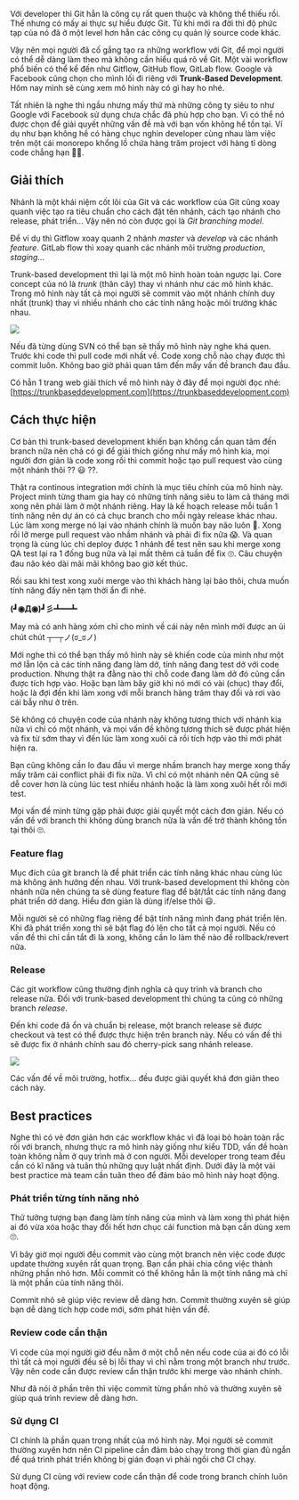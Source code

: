 Với developer thì Git hẳn là công cụ rất quen thuộc và không thể thiếu rồi. Thế nhưng có mấy ai thực sự hiểu được Git.
Từ khi mới ra đời thì độ phức tạp của nó đã ở một level hơn hẳn các công cụ quản lý source code khác.

Vậy nên mọi người đã cố gắng tạo ra những workflow với Git, để mọi người có thể dễ dàng làm theo mà không cần hiểu quá
rõ về Git. Một vài workflow phổ biến có thể kể đến như Gitflow, GitHub flow, GitLab flow.
Google và Facebook cũng chọn cho mình lối đi riêng với **Trunk-Based Development**.
Hôm nay mình sẽ cùng xem mô hình này có gì hay ho nhé.

Tất nhiên là nghe thì ngầu nhưng mấy thứ mà những công ty siêu to như Google với Facebook sử dụng chưa chắc đã phù hợp
cho bạn. Vì có thể nó được chọn để giải quyết những vấn đề mà với bạn vốn không hề tồn tại. Ví dụ như bạn không hề có
hàng chục nghìn developer cùng nhau làm việc trên một cái monorepo khổng lồ chứa hàng trăm project với hàng tỉ dòng
code chẳng hạn 🤷‍♀️.

## Giải thích

Nhánh là một khái niệm cốt lõi của Git và các workflow của Git cũng xoay quanh việc tạo ra tiêu chuẩn cho cách đặt tên
nhánh, cách tạo nhánh cho release, phát triển... Vậy nên nó còn được gọi là *Git branching model*.

Để ví dụ thì Gitflow xoay quanh 2 nhánh *master* và *develop* và các nhánh *feature*.
GitLab flow thì xoay quanh các nhánh môi trường *production*, *staging*...

Trunk-based development thì lại là một mô hình hoàn toàn ngược lại.
Core concept của nó là *trunk* (thân cây) thay vì nhánh như các mô hình khác.
Trong mô hình này tất cả mọi người sẽ commit vào một nhánh chính duy nhất (trunk) thay vì nhiều nhánh cho các tính năng
hoặc môi trường khác nhau.

![](https://images.viblo.asia/5977e2e4-9a42-478e-ba1d-2cc25b5c8086.png)

Nếu đã từng dùng SVN có thể bạn sẽ thấy mô hình này nghe khá quen.
Trước khi code thì pull code mới nhất về.
Code xong chỗ nào chạy được thì commit luôn.
Không bao giờ phải quan tâm đến mấy vấn đề branch đau đầu.

Có hẳn 1 trang web giải thích về mô hình này ở đây để mọi người đọc nhé:
[https://trunkbaseddevelopment.com](https://trunkbaseddevelopment.com)

## Cách thực hiện

Cơ bản thì trunk-based development khiến bạn không cần quan tâm đến branch nữa nên chả có gì để giải thích giống như
mấy mô hình kia, mọi người đơn giản là code xong rồi thì commit hoặc tạo pull request vào cùng một nhánh thôi ?? 😃 ??.

Thật ra continous integration mới chính là mục tiêu chính của mô hình này.
Project mình từng tham gia hay có những tính năng siêu to làm cả tháng mới xong nên phải làm ở một nhánh riêng.
Hay là kế hoạch release mỗi tuần 1 tính năng nên dự án có cả chục branch cho mỗi ngày release khác nhau.
Lúc làm xong merge nó lại vào nhánh chính là muốn bay não luôn 🤯.
Xong rồi lỡ merge pull request vào nhầm nhánh và phải đi fix nữa 😱.
Và quan trọng là cùng lúc chỉ deploy được 1 nhánh để test nên sau khi merge xong QA test lại ra 1 đống bug nữa và lại
mất thêm cả tuần để fix 🙄.
Câu chuyện đau não kéo dài mãi mãi không bao giờ kết thúc.

Rồi sau khi test xong xuôi merge vào thì khách hàng lại bảo thôi, chưa muốn tính năng đấy nên tạm thời ẩn đi nhé.

**(┛◉Д◉)┛彡┻━┻**

May mà có anh hàng xóm chỉ cho mình về cái này nên mình mới được an ủi chút chút ┬─┬ノ(ಠ_ಠノ)

Mới nghe thì có thể bạn thấy mô hình này sẽ khiến code của mình như một mớ lẫn lộn cả các tính năng đang làm dở,
tính năng đang test dở với code production.
Nhưng thật ra đằng nào thì chỗ code đang làm dở đó cũng cần được tích hợp vào.
Hoặc bạn làm bây giờ khi nó mới có vài (chục) thay đổi, hoặc là đợi đến khi làm xong với mỗi branch hàng trăm thay đổi
và rơi vào cái bẫy như ở trên.

Sẽ không có chuyện code của nhánh này không tương thích với nhánh kia nữa vì chỉ có một nhánh, và mọi vấn đề không tương
thích sẽ được phát hiện và fix từ sớm thay vì đến lúc làm xong xuôi cả rồi tích hợp vào thì mới phát hiện ra.

Bạn cũng không cần lo đau đầu vì merge nhầm branch hay merge xong thấy mấy trăm cái conflict phải đi fix nữa.
Vì chỉ có một nhánh nên QA cũng sẽ dễ cover hơn là cùng lúc test nhiều nhánh hoặc là làm xong xuôi hết rồi mới test.

Mọi vấn đề mình từng gặp phải được giải quyết một cách đơn giản.
Nếu có vấn đề với branch thì không dùng branch nữa là vấn đề trở thành không tồn tại thôi 🙄.

### Feature flag

Mục đích của git branch là để phát triển các tính năng khác nhau cùng lúc mà không ảnh hưởng đến nhau.
Với trunk-based development thì không còn nhánh nữa nên chúng ta sẽ dùng feature flag để bật/tắt các tính năng đang
phát triển dở dang. Hiểu đơn giản là dùng if/else thôi 😃.

Mỗi người sẽ có những flag riêng để bật tính năng mình đang phát triển lên.
Khi đã phát triển xong thì sẽ bật flag đó lên cho tất cả mọi người.
Nếu có vấn đề thì chỉ cần tắt đi là xong, không cần lo làm thế nào để rollback/revert nữa.

### Release

Các git workflow cũng thường định nghĩa cả quy trình và branch cho release nữa.
Đối với trunk-based development thì chúng ta cũng có những branch *release*.

Đến khi code đã ổn và chuẩn bị release, một branch release sẽ được checkout và test có thể được thực hiện trên branch này.
Nếu có vấn đề thì sẽ được fix ở nhánh chính sau đó cherry-pick sang nhánh release.

![](https://images.viblo.asia/4533f57d-716c-48ea-b7c5-68c7f4dbc050.png)

Các vấn đề về môi trường, hotfix... đều được giải quyết khá đơn giản theo cách này.

## Best practices

Nghe thì có vẻ đơn giản hơn các workflow khác vì đã loại bỏ hoàn toàn rắc rối với branch, nhưng thực ra mô hình này
giống như kiểu TDD, vấn đề hoàn toàn không nằm ở quy trình mà ở con người.
Mỗi developer trong team đều cần có kĩ năng và tuân thủ những quy luật nhất định.
Dưới đây là một vài best practice mà team cần tuân theo để đảm bảo mô hình này hoạt động.

### Phát triển từng tính năng nhỏ

Thử tưởng tượng bạn đang làm tính năng của mình và làm xong thì phát hiện ai đó vừa xóa hoặc thay đổi hết hơn chục
cái function mà bạn cần dùng xem 🙄.

Vì bây giờ mọi người đều commit vào cùng một branch nên việc code được update thường xuyên rất quan trọng.
Bạn cần phải chia công việc thành những phần nhỏ hơn.
Mỗi commit có thể không hẳn là một tính năng mà chỉ là một phần của tính năng thôi.

Commit nhỏ sẽ giúp việc review dễ dàng hơn.
Commit thường xuyên sẽ giúp bạn dễ dàng tích hợp code mới, sớm phát hiện vấn đề.

### Review code cẩn thận

Vì code của mọi người giờ đều nằm ở một chỗ nên nếu code của ai đó có lỗi thì tất cả mọi người đều sẽ bị lỗi thay vì chỉ
nằm trong một branch như trước.
Vậy nên code cần được review cẩn thận trước khi merge vào nhánh chính.

Như đã nói ở phần trên thì việc commit từng phần nhỏ và thường xuyên sẽ giúp quá trình review dễ dàng hơn.

### Sử dụng CI

CI chính là phần quan trọng nhất của mô hình này.
Mọi người sẽ commit thường xuyên hơn nên CI pipeline cần đảm bảo chạy trong thời gian đủ ngắn để quá trình phát triển
không bị gián đoạn vì phải ngồi chờ CI chạy.

Sử dụng CI cùng với review code cẩn thận để code trong branch chính luôn hoạt động.